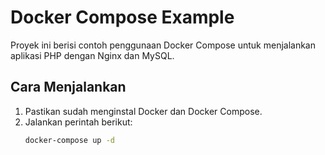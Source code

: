 # Docker Compose Example

Proyek ini berisi contoh penggunaan Docker Compose untuk menjalankan aplikasi PHP dengan Nginx dan MySQL.

## Cara Menjalankan
1. Pastikan sudah menginstal Docker dan Docker Compose.
2. Jalankan perintah berikut:
   ```sh
   docker-compose up -d

